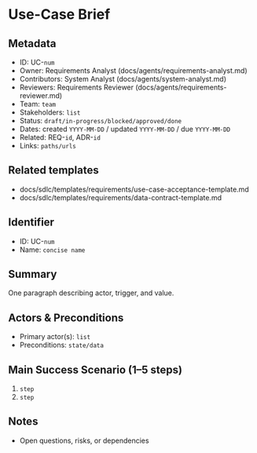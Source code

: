 # Use-Case Brief

## Metadata

- ID: UC-`num`
- Owner: Requirements Analyst (docs/agents/requirements-analyst.md)
- Contributors: System Analyst (docs/agents/system-analyst.md)
- Reviewers: Requirements Reviewer (docs/agents/requirements-reviewer.md)
- Team: `team`
- Stakeholders: `list`
- Status: `draft/in-progress/blocked/approved/done`
- Dates: created `YYYY-MM-DD` / updated `YYYY-MM-DD` / due `YYYY-MM-DD`
- Related: REQ-`id`, ADR-`id`
- Links: `paths/urls`

## Related templates

- docs/sdlc/templates/requirements/use-case-acceptance-template.md
- docs/sdlc/templates/requirements/data-contract-template.md

## Identifier

- ID: UC-`num`
- Name: `concise name`

## Summary

One paragraph describing actor, trigger, and value.

## Actors & Preconditions

- Primary actor(s): `list`
- Preconditions: `state/data`

## Main Success Scenario (1–5 steps)

1. `step`
2. `step`

## Notes

- Open questions, risks, or dependencies
